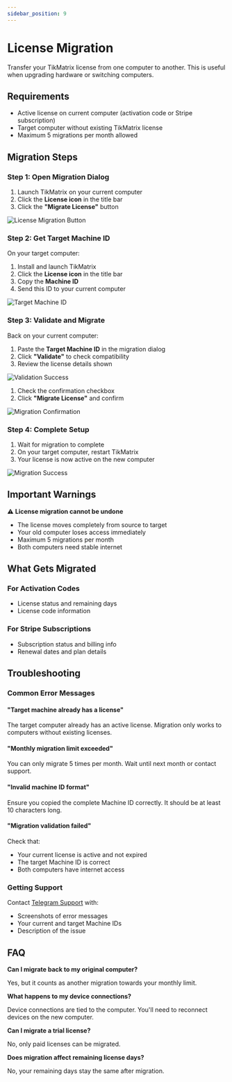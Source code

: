 ```yaml
---
sidebar_position: 9
---
```


# License Migration

Transfer your TikMatrix license from one computer to another. This is useful when upgrading hardware or switching computers.

## Requirements

- Active license on current computer (activation code or Stripe subscription)
- Target computer without existing TikMatrix license
- Maximum 5 migrations per month allowed

## Migration Steps

### Step 1: Open Migration Dialog

1. Launch TikMatrix on your current computer
2. Click the **License icon** in the title bar
3. Click the **"Migrate License"** button

![License Migration Button](../img/migrate-button.webp)

### Step 2: Get Target Machine ID

On your target computer:

1. Install and launch TikMatrix
2. Click the **License icon** in the title bar
3. Copy the **Machine ID**
4. Send this ID to your current computer

![Target Machine ID](../img/target-machine-id.webp)

### Step 3: Validate and Migrate

Back on your current computer:

1. Paste the **Target Machine ID** in the migration dialog
2. Click **"Validate"** to check compatibility
3. Review the license details shown

![Validation Success](../img/validation-success.webp)

1. Check the confirmation checkbox
2. Click **"Migrate License"** and confirm

![Migration Confirmation](../img/migration-confirm.webp)

### Step 4: Complete Setup

1. Wait for migration to complete
2. On your target computer, restart TikMatrix
3. Your license is now active on the new computer

![Migration Success](../img/migration-success.webp)

## Important Warnings

⚠️ **License migration cannot be undone**

- The license moves completely from source to target
- Your old computer loses access immediately
- Maximum 5 migrations per month
- Both computers need stable internet

## What Gets Migrated

### For Activation Codes

- License status and remaining days
- License code information

### For Stripe Subscriptions

- Subscription status and billing info
- Renewal dates and plan details

## Troubleshooting

### Common Error Messages

#### "Target machine already has a license"

The target computer already has an active license. Migration only works to computers without existing licenses.

#### "Monthly migration limit exceeded"

You can only migrate 5 times per month. Wait until next month or contact support.

#### "Invalid machine ID format"

Ensure you copied the complete Machine ID correctly. It should be at least 10 characters long.

#### "Migration validation failed"

Check that:

- Your current license is active and not expired
- The target Machine ID is correct
- Both computers have internet access

### Getting Support

Contact [Telegram Support](https://t.me/tikmatrix_agent_bot) with:

- Screenshots of error messages
- Your current and target Machine IDs
- Description of the issue

## FAQ

**Can I migrate back to my original computer?**

Yes, but it counts as another migration towards your monthly limit.

**What happens to my device connections?**

Device connections are tied to the computer. You'll need to reconnect devices on the new computer.

**Can I migrate a trial license?**

No, only paid licenses can be migrated.

**Does migration affect remaining license days?**

No, your remaining days stay the same after migration.
